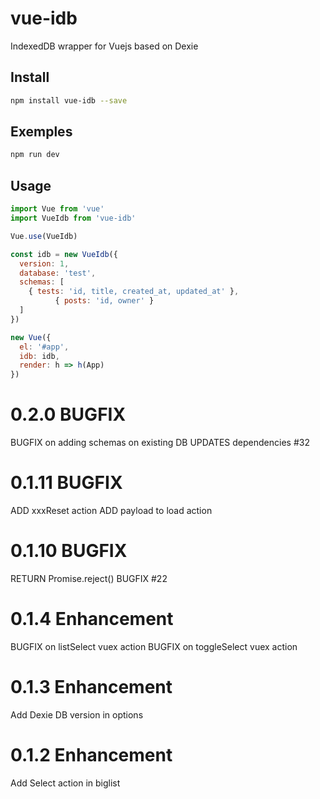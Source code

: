 # vue-idb

IndexedDB wrapper for Vuejs based on Dexie

## Install

  ``` bash
  npm install vue-idb --save
  ```
## Exemples

  ``` bash
  npm run dev
  ```
## Usage

  ``` js
  import Vue from 'vue'
  import VueIdb from 'vue-idb'

  Vue.use(VueIdb)

  const idb = new VueIdb({
    version: 1,
    database: 'test',
    schemas: [
      { tests: 'id, title, created_at, updated_at' },
			{ posts: 'id, owner' }
    ]
  })

  new Vue({
    el: '#app',
    idb: idb,
    render: h => h(App)
  })
  ```
# 0.2.0 BUGFIX
  BUGFIX on adding schemas on existing DB
  UPDATES dependencies #32

# 0.1.11 BUGFIX
  ADD xxxReset action
  ADD payload to load action

# 0.1.10 BUGFIX
  RETURN Promise.reject()
  BUGFIX #22

# 0.1.4 Enhancement
  BUGFIX on listSelect vuex action
  BUGFIX on toggleSelect vuex action
  
# 0.1.3 Enhancement
  Add Dexie DB version in options

# 0.1.2 Enhancement
  Add Select action in biglist
